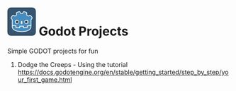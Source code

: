 # ![alt text](./dodge-the-creeps/icon.png) Godot Projects 
Simple GODOT projects for fun

1. Dodge the Creeps - Using the tutorial https://docs.godotengine.org/en/stable/getting_started/step_by_step/your_first_game.html

   